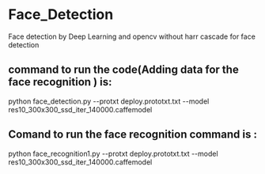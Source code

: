 # Face_Detection
Face detection by Deep Learning and opencv 
without harr cascade for face detection

## command to run the code(Adding data for the face recognition ) is:
python face_detection.py --protxt deploy.prototxt.txt --model res10_300x300_ssd_iter_140000.caffemodel

## Comand to run the face recognition command is :

python face_recognition1.py --protxt deploy.prototxt.txt --model res10_300x300_ssd_iter_140000.caffemodel

